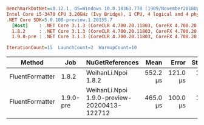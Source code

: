 ``` ini

BenchmarkDotNet=v0.12.1, OS=Windows 10.0.18363.778 (1909/November2018Update/19H2)
Intel Core i5-3470 CPU 3.20GHz (Ivy Bridge), 1 CPU, 4 logical and 4 physical cores
.NET Core SDK=5.0.100-preview.1.20155.7
  [Host]    : .NET Core 3.1.3 (CoreCLR 4.700.20.11803, CoreFX 4.700.20.12001), X64 RyuJIT
  1.8.2     : .NET Core 3.1.3 (CoreCLR 4.700.20.11803, CoreFX 4.700.20.12001), X64 RyuJIT
  1.9.0-pre : .NET Core 3.1.3 (CoreCLR 4.700.20.11803, CoreFX 4.700.20.12001), X64 RyuJIT

IterationCount=15  LaunchCount=2  WarmupCount=10  

```
|          Method |       Job |                             NuGetReferences |     Mean |    Error |   StdDev |
|---------------- |---------- |-------------------------------------------- |---------:|---------:|---------:|
| FluentFormatter |     1.8.2 |                         WeihanLi.Npoi 1.8.2 | 552.2 μs | 121.0 μs | 181.1 μs |
| FluentFormatter | 1.9.0-pre | WeihanLi.Npoi 1.9.0-preview-20200413-122712 | 465.0 μs | 100.0 μs | 146.6 μs |
